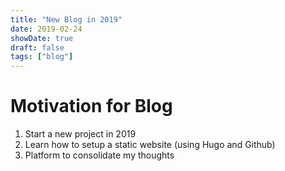 ```yaml
---
title: "New Blog in 2019"
date: 2019-02-24
showDate: true
draft: false
tags: ["blog"]
---
```


# Motivation for Blog

1. Start a new project in 2019
2. Learn how to setup a static website (using Hugo and Github)
3. Platform to consolidate my thoughts